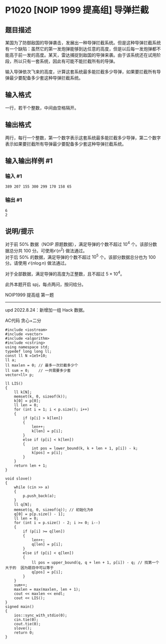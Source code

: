 # P1020 [NOIP 1999 提高组] 导弹拦截

## 题目描述

某国为了防御敌国的导弹袭击，发展出一种导弹拦截系统。但是这种导弹拦截系统有一个缺陷：虽然它的第一发炮弹能够到达任意的高度，但是以后每一发炮弹都不能高于前一发的高度。某天，雷达捕捉到敌国的导弹来袭。由于该系统还在试用阶段，所以只有一套系统，因此有可能不能拦截所有的导弹。

   
输入导弹依次飞来的高度，计算这套系统最多能拦截多少导弹，如果要拦截所有导弹最少要配备多少套这种导弹拦截系统。

## 输入格式

一行，若干个整数，中间由空格隔开。

## 输出格式

两行，每行一个整数，第一个数字表示这套系统最多能拦截多少导弹，第二个数字表示如果要拦截所有导弹最少要配备多少套这种导弹拦截系统。

## 输入输出样例 #1

### 输入 #1

```
389 207 155 300 299 170 158 65
```

### 输出 #1

```
6
2
```

## 说明/提示

对于前 $50\%$ 数据（NOIP 原题数据），满足导弹的个数不超过 $10^4$ 个。该部分数据总分共 $100$ 分。可使用$\mathcal O(n^2)$ 做法通过。  
对于后 $50\%$ 的数据，满足导弹的个数不超过 $10^5$ 个。该部分数据总分也为 $100$ 分。请使用 $\mathcal O(n\log n)$ 做法通过。

对于全部数据，满足导弹的高度为正整数，且不超过 $5\times 10^4$。


此外本题开启 spj，每点两问，按问给分。

NOIP1999 提高组 第一题

---

$\text{upd 2022.8.24}$：新增加一组 Hack 数据。

AC代码  贪心+二分
```
#include <iostream>
#include <vector>
#include <algorithm>
#include <cstring>
using namespace std;
typedef long long ll;
const ll N =1e5+10;
ll a;
ll maxlen = 0; // 最多一次拦截多少个
ll sum = 0;    // 一共需要多少套
vector<ll> p;

ll LIS()
{
    ll k[N];
    memset(k, 0, sizeof(k));
    k[0] = p[0];
    ll len = 0;
    for (int i = 1; i < p.size(); i++)
    {
        if (p[i] > k[len])
        {
            len++;
            k[len] = p[i];
        }
        else if (p[i] < k[len])
        {
            int pos = lower_bound(k, k + len + 1, p[i]) - k;
            k[pos] = p[i];
        }
    }
    return len + 1;
}

void slove()
{
    while (cin >> a)
    {
        p.push_back(a);
    }
    ll q[N];
    memset(q, 0, sizeof(q)); // 初始化为0
    q[0] = p[p.size() - 1];
    ll len = 0;
    for (int i = p.size() - 2; i >= 0; i--)
    {
        if (p[i] >= q[len])
        {
            len++;
            q[len] = p[i];
        }
        else if (p[i] < q[len])
        {
            ll pos = upper_bound(q, q + len + 1, p[i]) - q; // 找第一个大于的  因为题目中可以等于
            q[pos] = p[i];
        }
    }
    sum++;
    maxlen = max(maxlen, len + 1);
    cout << maxlen << endl;
    cout << LIS();
}
signed main()
{
    ios::sync_with_stdio(0);
    cin.tie(0);
    cout.tie(0);
    slove();
    return 0;
}

```
